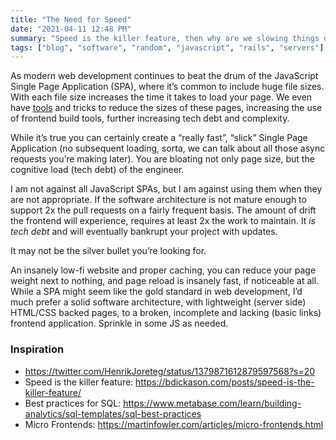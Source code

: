 ```yaml
---
title: "The Need for Speed"
date: "2021-04-11 12:48 PM"
summary: "Speed is the killer feature, then why are we slowing things down with all these files? How can we improve modern web development?"
tags: ["blog", "software", "random", "javascript", "rails", "servers"]
---
```


As modern web development continues to beat the drum of the JavaScript Single Page Application (SPA), where it’s common to include huge file sizes. 
With each file size increases the time it takes to load your page. We even have [tools](https://hackernoon.com/javascript-build-tools-and-automation-systems-9589c5c91ebe) and tricks to reduce the sizes of these pages, increasing the use of frontend build tools, further increasing 
tech debt and complexity. 

While it’s true you can certainly create a “really fast”, “slick” Single Page Application (no subsequent loading, sorta, we can talk about all those async requests you’re making later). 
You are bloating not only page size, but the cognitive load (tech debt) of the engineer. 

I am not against all JavaScript SPAs, but I am against using them when they are not appropriate. 
If the software architecture is not mature enough to support 2x the pull requests on a fairly frequent basis. The amount of drift the frontend will experience, 
requires at least 2x the work to maintain. It _is tech debt_ and will eventually bankrupt your project with updates.

It may not be the silver bullet you’re looking for.

An insanely low-fi website and proper caching, you can reduce your page weight next to nothing, and page reload is insanely fast, if noticeable at all. 
While a SPA might seem like the gold standard in web development, I’d much prefer a solid software architecture, with lightweight (server side) HTML/CSS backed pages, 
to a broken, incomplete and lacking (basic links) frontend application. Sprinkle in some JS as needed. 

### Inspiration

- https://twitter.com/HenrikJoreteg/status/1379871612879597568?s=20
- Speed is the killer feature: https://bdickason.com/posts/speed-is-the-killer-feature/ 
- Best practices for SQL: https://www.metabase.com/learn/building-analytics/sql-templates/sql-best-practices
- Micro Frontends: https://martinfowler.com/articles/micro-frontends.html

